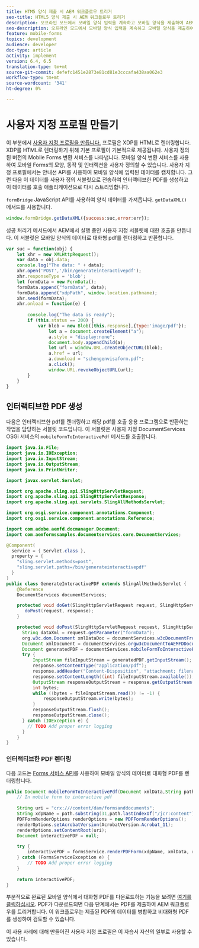 ```yaml
---
title: HTM5 양식 제출 시 AEM 워크플로우 트리거
seo-title: HTML5 양식 제출 시 AEM 워크플로우 트리거
description: 오프라인 모드에서 모바일 양식 입력을 계속하고 모바일 양식을 제출하여 AEM 워크플로우를 트리거합니다.
seo-description: 오프라인 모드에서 모바일 양식 입력을 계속하고 모바일 양식을 제출하여 AEM 워크플로우를 트리거합니다.
feature: mobile-forms
topics: development
audience: developer
doc-type: article
activity: implement
version: 6.4, 6.5
translation-type: tm+mt
source-git-commit: defefc1451e2873e81cd81e3cccafa438aa062e3
workflow-type: tm+mt
source-wordcount: '341'
ht-degree: 0%

---
```



# 사용자 지정 프로필 만들기

이 부분에서 [사용자 지정 프로필을 만듭니다.](https://helpx.adobe.com/livecycle/help/mobile-forms/creating-profile.html) 프로필은 XDP를 HTML로 렌더링합니다. XDP를 HTML로 렌더링하기 위해 기본 프로필이 기본적으로 제공됩니다. 사용자 정의된 버전의 Mobile Forms 변환 서비스를 나타냅니다. 모바일 양식 변환 서비스를 사용하여 모바일 Forms의 모양, 동작 및 인터랙션을 사용자 정의할 수 있습니다. 사용자 지정 프로필에서는 안내선 API를 사용하여 모바일 양식에 입력된 데이터를 캡처합니다. 그런 다음 이 데이터를 사용자 정의 서블릿으로 전송하여 인터랙티브한 PDF를 생성하고 이 데이터를 호출 애플리케이션으로 다시 스트리밍합니다.

`formBridge` JavaScript API를 사용하여 양식 데이터를 가져옵니다. `getDataXML()` 메서드를 사용합니다.

```javascript
window.formBridge.getDataXML({success:suc,error:err});
```

성공 처리기 메서드에서 AEM에서 실행 중인 사용자 지정 서블릿에 대한 호출을 만듭니다. 이 서블릿은 모바일 양식의 데이터로 대화형 pdf를 렌더링하고 반환합니다.

```javascript
var suc = function(obj) {
    let xhr = new XMLHttpRequest();
    var data = obj.data;
    console.log("The data: " + data);
    xhr.open('POST','/bin/generateinteractivepdf');
    xhr.responseType = 'blob';
    let formData = new FormData();
    formData.append("formData", data);
    formData.append("xdpPath", window.location.pathname);
    xhr.send(formData);
    xhr.onload = function(e) {
        
        console.log("The data is ready");
        if (this.status == 200) {
            var blob = new Blob([this.response],{type:'image/pdf'});
                let a = document.createElement("a");
                a.style = "display:none";
                document.body.appendChild(a);
                let url = window.URL.createObjectURL(blob);
                a.href = url;
                a.download = "schengenvisaform.pdf";
                a.click();
                window.URL.revokeObjectURL(url);
        }
    }
}
```

## 인터랙티브한 PDF 생성

다음은 인터랙티브한 pdf를 렌더링하고 해당 pdf를 호출 응용 프로그램으로 반환하는 작업을 담당하는 서블릿 코드입니다. 이 서블릿은 사용자 지정 DocumentServices OSGi 서비스의 `mobileFormToInteractivePdf` 메서드를 호출합니다.

```java
import java.io.File;
import java.io.IOException;
import java.io.InputStream;
import java.io.OutputStream;
import java.io.PrintWriter;

import javax.servlet.Servlet;

import org.apache.sling.api.SlingHttpServletRequest;
import org.apache.sling.api.SlingHttpServletResponse;
import org.apache.sling.api.servlets.SlingAllMethodsServlet;

import org.osgi.service.component.annotations.Component;
import org.osgi.service.component.annotations.Reference;

import com.adobe.aemfd.docmanager.Document;
import com.aemformssamples.documentservices.core.DocumentServices;

@Component(
  service = { Servlet.class }, 
  property = { 
    "sling.servlet.methods=post",
    "sling.servlet.paths=/bin/generateinteractivepdf" 
  }
)
public class GenerateInteractivePDF extends SlingAllMethodsServlet {
    @Reference
    DocumentServices documentServices;

    protected void doGet(SlingHttpServletRequest request, SlingHttpServletResponse response) { 
       doPost(request, response);
    }

    protected void doPost(SlingHttpServletRequest request, SlingHttpServletResponse response) {
      String dataXml = request.getParameter("formData");
      org.w3c.dom.Document xmlDataDoc = documentServices.w3cDocumentFromStrng(dataXml);
      Document xmlDocument = documentServices.orgw3cDocumentToAEMFDDocument(xmlDataDoc);
      Document generatedPDF = documentServices.mobileFormToInteractivePdf(xmlDocument,request.getParameter("xdpPath"));
      try {
          InputStream fileInputStream = generatedPDF.getInputStream();
          response.setContentType("application/pdf");
          response.addHeader("Content-Disposition", "attachment; filename=AemFormsRocks.pdf");
          response.setContentLength((int) fileInputStream.available());
          OutputStream responseOutputStream = response.getOutputStream();
          int bytes;
          while ((bytes = fileInputStream.read()) != -1) {
              responseOutputStream.write(bytes);
          }
          responseOutputStream.flush();
          responseOutputStream.close();
      } catch (IOException e) {
        // TODO Add proper error logging
      }
    }
}
```

### 인터랙티브한 PDF 렌더링

다음 코드는 [Forms 서비스 API](https://helpx.adobe.com/aem-forms/6/javadocs/com/adobe/fd/forms/api/FormsService.html)를 사용하여 모바일 양식의 데이터로 대화형 PDF를 렌더링합니다.

```java
public Document mobileFormToInteractivePdf(Document xmlData,String path) {
    // In mobile form to interactive pdf
    
    String uri = "crx:///content/dam/formsanddocuments";
    String xdpName = path.substring(31,path.lastIndexOf("/jcr:content"));
    PDFFormRenderOptions renderOptions = new PDFFormRenderOptions();
    renderOptions.setAcrobatVersion(AcrobatVersion.Acrobat_11);
    renderOptions.setContentRoot(uri);
    Document interactivePDF = null;

    try {
        interactivePDF = formsService.renderPDFForm(xdpName, xmlData, renderOptions);
    } catch (FormsServiceException e) {
        // TODO Add proper error logging
    }
    
    return interactivePDF;
}
```

부분적으로 완료된 모바일 양식에서 대화형 PDF를 다운로드하는 기능을 보려면 [여기를 클릭하십시오](https://forms.enablementadobe.com/content/dam/formsanddocuments/schengen.xdp/jcr:content).
PDF가 다운로드되면 다음 단계에서는 PDF를 제출하여 AEM 워크플로우를 트리거합니다. 이 워크플로우는 제출된 PDF의 데이터를 병합하고 비대화형 PDF를 생성하여 검토할 수 있습니다.

이 사용 사례에 대해 만들어진 사용자 지정 프로필은 이 자습서 자산의 일부로 사용할 수 있습니다.
